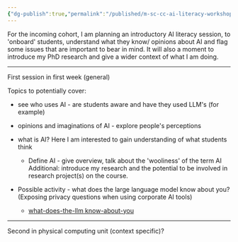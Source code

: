 ```yaml
---
{"dg-publish":true,"permalink":"/published/m-sc-cc-ai-literacy-workshop/","noteIcon":""}
---
```


For the incoming cohort, I am planning an introductory AI literacy session, to 'onboard' students, understand what they know/ opinions about AI and flag some issues that are important to bear in mind. It will also a moment to introduce my PhD research and give a wider context of what I am doing.

---
First session in first week (general)

Topics to potentially cover: 
- see who uses AI - are students aware and have they used LLM's (for example)
- opinions and imaginations of AI - explore people's perceptions 
- what is AI? Here I am interested to gain understanding of what students think
	- Define AI - give overview, talk about the 'wooliness' of the term AI
Additional: introduce my research and the potential to be involved in research project(s) on the course.

- Possible activity - what does the large language model know about you? (Exposing privacy questions when using corporate AI tools)
	- [what-does-the-llm know-about-you](https://artslondon-my.sharepoint.com/:w:/r/personal/m_henryrichards_arts_ac_uk/Documents/PhD%20Onedrive/AI%20Literacy%20Workshop/what-does-the-llm%20know-about-you.docx?d=w5601486d815144d68bc688500024f0ab&csf=1&web=1&e=ESNvGl)

---
Second in physical computing unit (context specific)?
